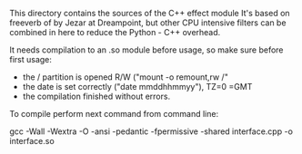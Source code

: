 This directory contains the sources of the  C++ effect module
It's based on freeverb of by Jezar at Dreampoint, but other CPU intensive filters can be combined in here to reduce the Python - C++ overhead.

It needs compilation to an .so module before usage, so make sure before first usage:
 - the / partition is opened R/W ("mount -o remount,rw /"
 - the date is set correctly ("date mmddhhmmyy"), TZ=0 =GMT
 - the compilation finished without errors.

To compile perform next command from command line:

gcc -Wall -Wextra -O -ansi -pedantic -fpermissive -shared interface.cpp -o interface.so
